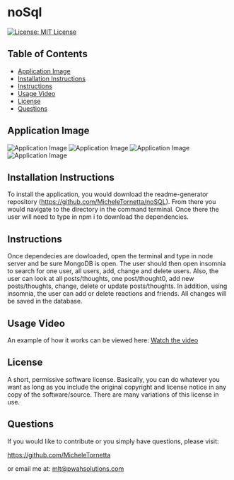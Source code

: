 # noSql

[![License: MIT License](https://img.shields.io/badge/License-MIT-yellow.svg)](https://opensource.org/licenses/MIT)

## Table of Contents 
- [Application Image](#application-image)
- [Installation Instructions](#installation)
- [Instructions](#instructions--usage)
- [Usage Video](#usage-video)
- [License](#license)
- [Questions](#questions)

## Application Image 
![Application Image](./public/assets/images/appimg1.png)
![Application Image](./public/assets/images/appimg2.png)
![Application Image](./public/assets/images/appimg3.png)
![Application Image](./public/assets/images/appimg4.png)

## Installation Instructions
To install the application, you would download the readme-generator repository (https://github.com/MicheleTornetta/noSQL).  From there you would navigate to the directory in the command terminal.  Once there the user will need to type in npm i to download the dependencies. 

## Instructions
Once dependecies are dowloaded, open the terminal and type in node server and be sure MongoDB is open. The user should then open insomnia to search for one user, all users, add, change and delete users. Also, the user can look at all posts/thoughts, one post/thought0, add new posts/thoughts, change, delete or update posts/thoughts. In addition, using insomnia, the user can add or delete reactions and friends.  All changes will be saved in the database.

## Usage Video
An example of how it works can be viewed here: 
[Watch the video](https://www.youtube.com/watch?v=WPV9oNd1t20)

## License 
A short, permissive software license. Basically, you can do whatever you want as long as you include the original copyright and license notice in any copy of the software/source.  There are many variations of this license in use.

## Questions
If you would like to contribute or you simply have questions, please visit: 

https://github.com/MicheleTornetta

or email me at:
mlt@pwahsolutions.com
